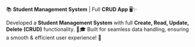 📚 **Student Management System** | Full **CRUD App** 🖥️✨  

Developed a **Student Management System** with full **Create, Read, Update, Delete (CRUD)** functionality. 🔄🎓 Built for seamless data handling, ensuring a smooth & efficient user experience! 🚀
